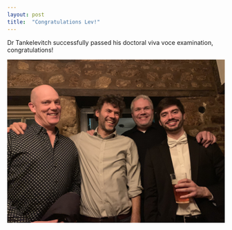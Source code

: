 ```yaml
---
layout: post
title:  "Congratulations Lev!"
---
```


Dr Tankelevitch successfully passed his doctoral viva voce examination, congratulations!




<div class="logos">
	<div ><img src="/images/VivaLev.jpg"></div>
 </div>
